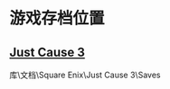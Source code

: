 # 游戏存档位置

## [Just Cause 3](http://www.gamersky.com/handbook/201512/689038.shtml)

库\文档\Square Enix\Just Cause 3\Saves